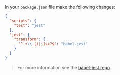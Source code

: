 In your `package.json` file make the following changes:

```json title="JSON"
{
  "scripts": {
    "test": "jest"
  },
  "jest": {
    "transform": {
      "^.+\\.[t|j]sx?$": "babel-jest"
    }
  }
}
```

<blockquote class="alert alert--info">
  <p>
    For more information see the <a href="https://github.com/facebook/jest/tree/master/packages/babel-jest">babel-jest repo</a>.
  </p>
</blockquote>

